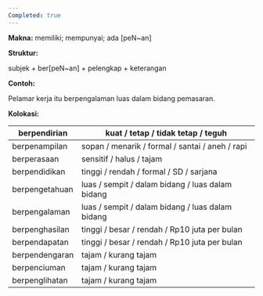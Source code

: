 ```yaml
---
Completed: true
---
```


**Makna:** memiliki; mempunyai; ada \[peN\~an]

**Struktur:**

subjek + ber\[peN\~an] + pelengkap + keterangan

**Contoh:**

Pelamar kerja itu berpengalaman luas dalam bidang pemasaran.

**Kolokasi:**

| berpendirian   | kuat / tetap / tidak tetap / teguh               |
| -------------- | ------------------------------------------------ |
| berpenampilan  | sopan / menarik / formal / santai / aneh / rapi  |
| berperasaan    | sensitif / halus / tajam                         |
| berpendidikan  | tinggi / rendah / formal / SD / sarjana          |
| berpengetahuan | luas / sempit / dalam bidang / luas dalam bidang |
| berpengalaman  | luas / sempit / dalam bidang / luas dalam bidang |
| berpenghasilan | tinggi / besar / rendah / Rp10 juta per bulan    |
| berpendapatan  | tinggi / besar / rendah / Rp10 juta per bulan    |
| berpendengaran | tajam / kurang tajam                             |
| berpenciuman   | tajam / kurang tajam                             |
| berpenglihatan | tajam / kurang tajam                             |

